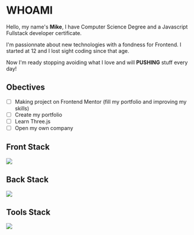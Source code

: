 # WHOAMI

Hello, my name's **Mike**, I have Computer Science Degree and a Javascript Fullstack developer certificate.

I'm passionnate about new technologies with a fondness for Frontend. I started at 12 and I lost sight coding since that age.

Now I'm ready stopping avoiding what I love and will **PUSHING** stuff every day!

## Obectives
- [ ] Making project on Frontend Mentor (fill my portfolio and improving my skills)
- [ ] Create my portfolio
- [ ] Learn Three.js
- [ ] Open my own company

## Front Stack
<p align="left">
  <a href="https://skillicons.dev">
    <img src="https://skillicons.dev/icons?i=html,css,javascript,react,next,threejs,git,github&perline=5" />
  </a>
</p>

## Back Stack
<p align="left">
  <a href="https://skillicons.dev">
    <img src="https://skillicons.dev/icons?i=nodejs,express,mongodb,postgresql" />
  </a>
</p>

## Tools Stack
<p align="left">
  <a href="https://skillicons.dev">
    <img src="https://skillicons.dev/icons?i=git,github,vscode,cursor" />
  </a>
</p>

